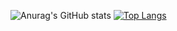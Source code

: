 
![Anurag's GitHub stats](https://github-readme-stats.vercel.app/api?username=zzzk1&show_icons=true&theme=cobalt)
[![Top Langs](https://github-readme-stats.vercel.app/api/top-langs/?username=zzzk1)](https://github.com/anuraghazra/github-readme-stats)
